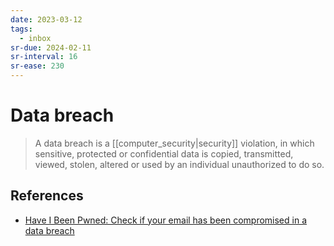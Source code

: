 ```yaml
---
date: 2023-03-12
tags:
  - inbox
sr-due: 2024-02-11
sr-interval: 16
sr-ease: 230
---
```


# Data breach

> A data breach is a [[computer_security|security]] violation, in which
> sensitive, protected or confidential data is copied, transmitted, viewed,
> stolen, altered or used by an individual unauthorized to do so.

## References

- [Have I Been Pwned: Check if your email has been compromised in a data breach](https://haveibeenpwned.com/)
